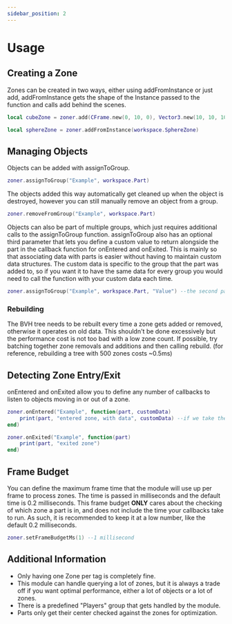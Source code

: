 ```yaml
---
sidebar_position: 2
---
```


# Usage

## Creating a Zone
Zones can be created in two ways, either using addFromInstance or just add, addFromInstance gets the shape of the Instance passed to the function and calls add behind the scenes.

```lua
local cubeZone = zoner.add(CFrame.new(0, 10, 0), Vector3.new(10, 10, 10), "Cube")

local sphereZone = zoner.addFromInstance(workspace.SphereZone)
```

## Managing Objects
Objects can be added with assignToGroup.

```lua
zoner.assignToGroup("Example", workspace.Part)
```

The objects added this way automatically get cleaned up when the object is destroyed, however you can still manually remove an object from a group.

```lua
zoner.removeFromGroup("Example", workspace.Part)
```

Objects can also be part of multiple groups, which just requires additional calls to the assignToGroup function. assignToGroup also has an optional third parameter that lets you define a custom value to return alongside the part in the callback function for onEntered and onExited. This is mainly so that associating data with parts is easier without having to maintain custom data structures. The custom data is specific to the group that the part was added to, so if you want it to have the same data for every group you would need to call the function with your custom data each time.

```lua
zoner.assignToGroup("Example", workspace.Part, "Value") --the second parameter in the callback function will now be "Value" for this part
```

### Rebuilding
The BVH tree needs to be rebuilt every time a zone gets added or removed, otherwise it operates on old data. This shouldn't be done excessively but the performance cost is not too bad with a low zone count. If possible, try batching together zone removals and additions and then calling rebuild. (for reference, rebuilding a tree with 500 zones costs ~0.5ms)

## Detecting Zone Entry/Exit
onEntered and onExited allow you to define any number of callbacks to listen to objects moving in or out of a zone.

```lua
zoner.onEntered("Example", function(part, customData)
    print(part, "entered zone, with data", customData) --if we take the object defined above, this will print "Part entered zone, with data Value"
end)

zoner.onExited("Example", function(part)
    print(part, "exited zone")
end)
```

## Frame Budget
You can define the maximum frame time that the module will use up per frame to process zones. The time is passed in milliseconds and the default time is 0.2 milliseconds. This frame budget **ONLY** cares about the checking of which zone a part is in, and does not include the time your callbacks take to run. As such, it is recommended to keep it at a low number, like the default 0.2 milliseconds.

```lua
zoner.setFrameBudgetMs(1) --1 millisecond
```

## Additional Information
- Only having one Zone per tag is completely fine.
- This module can handle querying a lot of zones, but it is always a trade off if you want optimal performance, either a lot of objects or a lot of zones.
- There is a predefined "Players" group that gets handled by the module.
- Parts only get their center checked against the zones for optimization.
